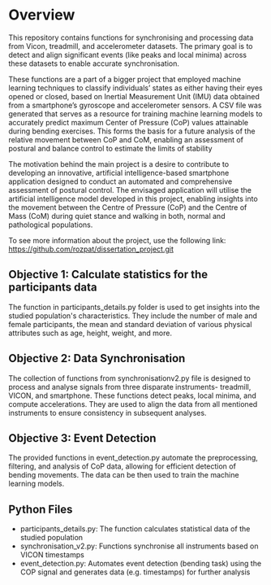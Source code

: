# Overview

This repository contains functions for synchronising and processing data from Vicon, treadmill, and accelerometer datasets. The primary goal is to detect and align significant events (like peaks and local minima) across these datasets to enable accurate synchronisation.

These functions are a part of a bigger project that employed machine learning techniques to classify individuals’ states as either having their eyes opened or closed, based on Inertial Measurement Unit (IMU) data obtained from a smartphone’s gyroscope and accelerometer sensors. A CSV file was generated that serves as a resource for training machine learning models to accurately predict maximum Center of Pressure (CoP) values attainable during bending exercises. This forms the basis for a future analysis of the relative movement between CoP and CoM, enabling an assessment of postural and balance control to estimate the limits of stability

The motivation behind the main project is a desire to contribute to developing an innovative, artificial intelligence-based smartphone application designed to conduct an automated and comprehensive assessment of postural control.
The envisaged application will utilise the artificial intelligence model developed in
this project, enabling insights into the movement between the Centre of Pressure
(CoP) and the Centre of Mass (CoM) during quiet stance and walking in both,
normal and pathological populations.

To see more information about the project, use the following link: https://github.com/rozpat/dissertation_project.git

## Objective 1: Calculate statistics for the participants data
The function in participants_details.py folder is used to get insights into the studied population's characteristics. They include the number of male and female participants, the mean and standard deviation of various physical attributes such as age, height, weight, and more. 

## Objective 2: Data Synchronisation
The collection of functions from synchronisationv2.py file is designed to process and analyse signals from three disparate instruments- treadmill, VICON, and smartphone. These functions detect peaks, local minima, and compute accelerations. They are used to align the data from all mentioned instruments to ensure consistency in subsequent analyses.

## Objective 3: Event Detection 
The provided functions in event_detection.py automate the preprocessing, filtering, and analysis of CoP data, allowing for efficient detection of bending movements. The data can be then used to train the machine learning models.

## Python Files
- participants_details.py: The function calculates statistical data of the studied population
- synchronisation_v2.py: Functions synchronise all instruments based on VICON timestamps
- event_detection.py: Automates event detection (bending task) using the COP signal and generates data (e.g. timestamps) for further analysis
